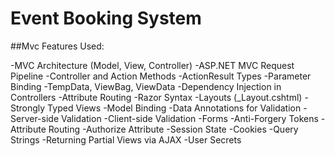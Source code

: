 # Event Booking System

##Mvc Features Used:

-MVC Architecture (Model, View, Controller)
-ASP.NET MVC Request Pipeline
-Controller and Action Methods
-ActionResult Types
-Parameter Binding
-TempData, ViewBag, ViewData
-Dependency Injection in Controllers
-Attribute Routing
-Razor Syntax
-Layouts (_Layout.cshtml)
-Strongly Typed Views
-Model Binding
-Data Annotations for Validation
-Server-side Validation
-Client-side Validation
-Forms
-Anti-Forgery Tokens
-Attribute Routing
-Authorize Attribute
-Session State
-Cookies
-Query Strings
-Returning Partial Views via AJAX
-User Secrets

